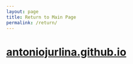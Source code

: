 ```yaml
---
layout: page
title: Return to Main Page
permalink: /return/
---
```


# **[antoniojurlina.github.io](https://antoniojurlina.github.io)**

